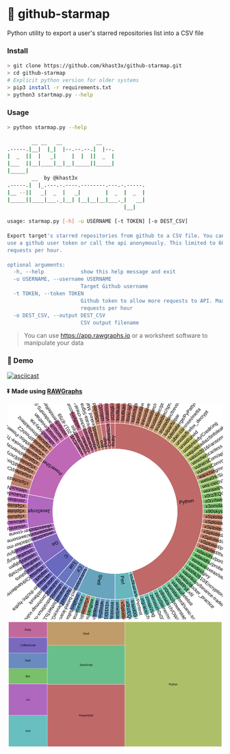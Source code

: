 #  :star2: github-starmap
Python utility to export a user's starred repositories list into a CSV file

### Install

```bash
> git clone https://github.com/khast3x/github-starmap.git
> cd github-starmap
# Explicit python version for older systems
> pip3 install -r requirements.txt
> python3 startmap.py --help
```

### Usage

```bash
> python starmap.py --help

        __ __   __           __
.-----.|__|  |_|  |--.--.--.|  |--.
|  _  ||  |   _|     |  |  ||  _  |
|___  ||__|____|__|__|_____||_____|
|_____|
        __  by @khast3x
.-----.|  |_.---.-.----.--------.---.-.-----.
|__ --||   _|  _  |   _|        |  _  |  _  |
|_____||____|___._|__| |__|__|__|___._|   __|
                                      |__|

usage: starmap.py [-h] -u USERNAME [-t TOKEN] [-o DEST_CSV]

Export target's starred repositories from github to a CSV file. You can either
use a github user token or call the api anonymously. This limited to 60
requests per hour.

optional arguments:
  -h, --help            show this help message and exit
  -u USERNAME, --username USERNAME
                        Target Github username
  -t TOKEN, --token TOKEN
                        Github token to allow more requests to API. Max is 60
                        requests per hour
  -o DEST_CSV, --output DEST_CSV
                        CSV output filename

```
> You can use https://app.rawgraphs.io or a worksheet software to manipulate your data

### :movie_camera: Demo

[![asciicast](https://asciinema.org/a/179526.png)](https://asciinema.org/a/179526)

#### :arrow_double_down: Made using [RAWGraphs](https://app.rawgraphs.io)

<img src="./demo/Stars1_demo.svg">

<img src="./demo/Stars2_demo.svg">
